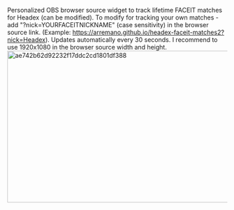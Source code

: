 Personalized OBS browser source widget to track lifetime FACEIT matches for Headex (can be modified).
To modify for tracking your own matches - add "?nick=YOURFACEITNICKNAME" (case sensitivity) in the browser source link. (Example: https://arremano.github.io/headex-faceit-matches2?nick=Headex).
Updates automatically every 30 seconds.
I recommend to use 1920x1080 in the browser source width and height.
<img width="626" height="348" alt="ae742b62d92232f17ddc2cd1801df388" src="https://github.com/user-attachments/assets/bc5c6134-cf14-4814-badf-2ee04ce6d6a6" />
